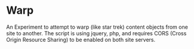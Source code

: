 Warp
================

An Experiment to attempt to warp (like star trek) content objects from one site to another. The script is using jquery, php, and requires CORS (Cross Origin Resource Sharing) to be enabled on both site servers. 
